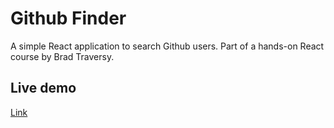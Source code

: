 # Github Finder

A simple React application to search Github users. Part of a hands-on React course by Brad Traversy.

## Live demo

[Link](https://www.ricardomendoza.dev/demos/github-finder/)